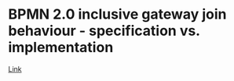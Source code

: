 # BPMN 2.0 inclusive gateway join behaviour - specification vs. implementation

[Link](https://forum.camunda.org/t/bpmn-2-0-inclusive-gateway-join-behaviour-specification-vs-implementation/7345)
